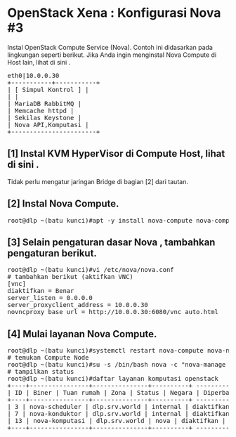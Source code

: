 # OpenStack Xena : Konfigurasi Nova #3

Instal OpenStack Compute Service (Nova).
Contoh ini didasarkan pada lingkungan seperti berikut.
Jika Anda ingin menginstal Nova Compute di Host lain, lihat di sini .
<pre>
eth0|10.0.0.30
+-----------+-----------+
| [ Simpul Kontrol ] |
| |
| MariaDB RabbitMQ |
| Memcache httpd |
| Sekilas Keystone |
| Nova API,Komputasi |
+-----------------------+</pre>

## [1]	 Instal KVM HyperVisor di Compute Host, lihat di sini .
Tidak perlu mengatur jaringan Bridge di bagian [2] dari tautan.

## [2]	Instal Nova Compute.
<pre>root@dlp ~(batu kunci)#apt -y install nova-compute nova-compute-kvm</pre>

##  [3]	Selain pengaturan dasar Nova , tambahkan pengaturan berikut.
<pre>
root@dlp ~(batu kunci)#vi /etc/nova/nova.conf
# tambahkan berikut (aktifkan VNC)
[vnc]
diaktifkan = Benar
server_listen = 0.0.0.0
server_proxyclient_address = 10.0.0.30
novncproxy_base_url = http://10.0.0.30:6080/vnc_auto.html</pre>


## [4]	Mulai layanan Nova Compute.
<pre>
root@dlp ~(batu kunci)#systemctl restart nova-compute nova-novncproxy
# temukan Compute Node
root@dlp ~(batu kunci)#su -s /bin/bash nova -c "nova-manage cell_v2 find_hosts"
# tampilkan status
root@dlp ~(batu kunci)#daftar layanan komputasi openstack
+----+----------------+---------------+----------+ ---------+-------+----------------------------+
| ID | Biner | Tuan rumah | Zona | Status | Negara | Diperbarui Pada |
+----+----------------+---------------+----------+ ---------+-------+----------------------------+
| 3 | nova-scheduler | dlp.srv.world | internal | diaktifkan | naik | 2021-10-07T00:44:01.000.000 |
| 7 | nova-konduktor | dlp.srv.world | internal | diaktifkan | naik | 2021-10-07T00:43:58,000,000 |
| 13 | nova-komputasi | dlp.srv.world | nova | diaktifkan | naik | 2021-10-07T00:44:05.000000 |
+----+----------------+---------------+----------+ ---------+-------+----------------------------+</pre>
